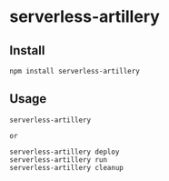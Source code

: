 # serverless-artillery

## Install

```
npm install serverless-artillery
```

## Usage

```
serverless-artillery

or

serverless-artillery deploy
serverless-artillery run
serverless-artillery cleanup
```
